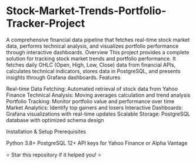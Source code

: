 # Stock-Market-Trends-Portfolio-Tracker-Project
A comprehensive financial data pipeline that fetches real-time stock market data, performs technical analysis, and visualizes portfolio performance through interactive dashboards.
 Overview
This project provides a complete solution for tracking stock market trends and portfolio performance. It fetches daily OHLC (Open, High, Low, Close) data from financial APIs, calculates technical indicators, stores data in PostgreSQL, and presents insights through Grafana dashboards.
 Features

Real-time Data Fetching: Automated retrieval of stock data from Yahoo Finance
Technical Analysis: Moving averages calculation and trend analysis
Portfolio Tracking: Monitor portfolio value and performance over time
Market Analytics: Identify top gainers and losers
Interactive Dashboards: Grafana visualizations with real-time updates
Scalable Storage: PostgreSQL database with optimized schema design

 Installation & Setup
Prerequisites

Python 3.8+
PostgreSQL 12+
API keys for Yahoo Finance or Alpha Vantage

⭐ Star this repository if it helped you! ⭐
